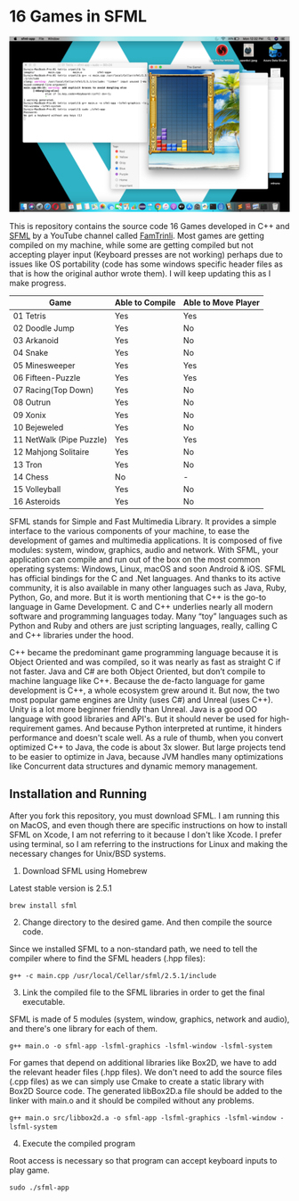 # 16 Games in SFML

![alt text](./Images/Screenshot2.png)

This is repository contains the source code 16 Games developed in C++ and [SFML](https://www.sfml-dev.org/) by a YouTube channel called [FamTrinli](https://www.youtube.com/channel/UCC7qpnId5RIQruKDJOt2exw). Most games are getting compiled on my machine, while some are getting compiled but not accepting player input (Keyboard presses are not working) perhaps due to issues like OS portability (code has some windows specific header files as that is how the original author wrote them). I will keep updating this as I make progress.

| Game      	           | Able to Compile  | Able to Move Player|
|--------------------------|------------------|--------------------|
| 01 Tetris 	   		   | Yes   			  | Yes		   		   |
| 02 Doodle Jump   		   | Yes 		      | No		   		   |
| 03 Arkanoid 	   		   | Yes   			  | No 		   		   |
| 04 Snake	 	   		   | Yes   			  | No 		   		   |
| 05 Minesweeper   		   | Yes   			  | Yes 		   	   |
| 06 Fifteen-Puzzle 	   | Yes   			  | Yes 		       |
| 07 Racing(Top Down) 	   | Yes   			  | No		   		   |
| 08 Outrun 	   		   | Yes 		      | No			  	   |
| 09 Xonix	 	   		   | Yes   			  | No 		  		   |
| 10 Bejeweled	 	   	   | Yes   			  | No 		 	       |
| 11 NetWalk (Pipe Puzzle) | Yes   			  | Yes 			   |
| 12 Mahjong Solitaire     | Yes   			  | No 		 	       |
| 13 Tron   	   		   | Yes   			  | No		  		   |
| 14 Chess		   		   | No 		      | - 		 	       |
| 15 Volleyball  		   | Yes 			  | No 			       |
| 16 Asteroids	 	   	   | Yes   			  | No 			       |


SFML stands for Simple and Fast Multimedia Library. It provides a simple interface to the various components of your machine, to ease the development of games and multimedia applications. It is composed of five modules: system, window, graphics, audio and network. With SFML, your application can compile and run out of the box on the most common operating systems: Windows, Linux, macOS and soon Android & iOS. SFML has official bindings for the C and .Net languages. And thanks to its active community, it is also available in many other languages such as Java, Ruby, Python, Go, and more. But it is worth mentioning that C++ is the go-to language in Game Development. C and C++ underlies nearly all modern software and programming languages today. Many “toy” languages such as Python and Ruby and others are just scripting languages, really, calling C and C++ libraries under the hood.

C++ became the predominant game programming language because it is Object Oriented and was compiled, so it was nearly as fast as straight C if not faster. Java and C# are both Object Oriented, but don’t compile to machine language like C++. Because the de-facto language for game development is C++, a whole ecosystem grew around it. But now, the two most popular game engines are Unity (uses C#) and Unreal (uses C++). Unity is a lot more beginner friendly than Unreal. Java is a good OO language with good libraries and API's. But it should never be used for high-requirement games. And because Python interpreted at runtime, it hinders performance and doesn't scale well. As a rule of thumb, when you convert optimized C++ to Java, the code is about 3x slower. But large projects tend to be easier to optimize in Java, because JVM handles many optimizations like Concurrent data structures and dynamic memory management.

## Installation and Running

After you fork this repository, you must download SFML. I am running this on MacOS, and even though there are specific instructions on how to install SFML on Xcode, I am not referring to it because I
don't like Xcode. I prefer using terminal, so I am referring to the instructions for Linux and making the necessary changes for Unix/BSD systems.

1. Download SFML using Homebrew

Latest stable version is 2.5.1

	brew install sfml

2. Change directory to the desired game. And then compile the source code. 

Since we installed SFML to a non-standard path, we need to tell the compiler where to find the SFML headers (.hpp files):
		
	g++ -c main.cpp /usr/local/Cellar/sfml/2.5.1/include

3. Link the compiled file to the SFML libraries in order to get the final executable. 

SFML is made of 5 modules (system, window, graphics, network and audio), and there's one library for each of them.

	g++ main.o -o sfml-app -lsfml-graphics -lsfml-window -lsfml-system

For games that depend on additional libraries like Box2D, we have to add the relevant header files (.hpp files). We don't need to add the source files (.cpp files) as we can simply use Cmake to create a static library with Box2D Source code. The generated libBox2D.a file should be added to the linker with main.o and it should be compiled without any problems.

	g++ main.o src/libbox2d.a -o sfml-app -lsfml-graphics -lsfml-window -lsfml-system

4. Execute the compiled program

Root access is necessary so that program can accept keyboard inputs to play game.

	sudo ./sfml-app	
